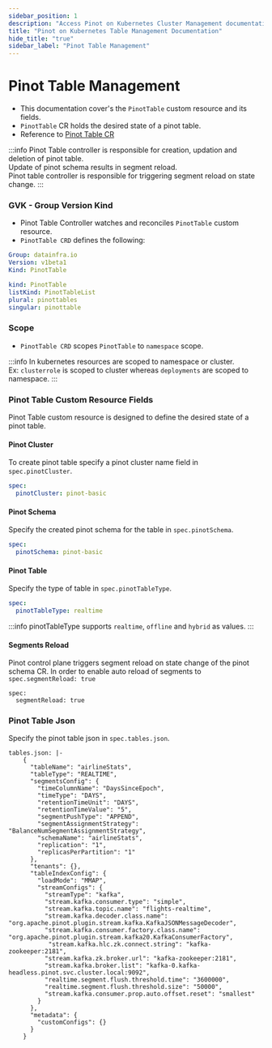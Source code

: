 ```yaml
---
sidebar_position: 1
description: "Access Pinot on Kubernetes Cluster Management documentation to optimize your Pinot cluster. Learn best practices for efficient cluster management in Pinot on Kubernetes with DataInfra.io's comprehensive resources."
title: "Pinot on Kubernetes Table Management Documentation"
hide_title: "true"
sidebar_label: "Pinot Table Management"
---
```


# Pinot Table Management

- This documentation cover's the ```PinotTable``` custom resource and its fields.
- ```PinotTable``` CR holds the desired state of a pinot table.
- Reference to [Pinot Table CR](https://github.com/datainfrahq/pinot-control-plane-k8s/blob/main/tutorials/00-pinot-kind/pinottable-basic.yaml)

:::info
Pinot Table controller is responsible for creation, updation and
deletion of pinot table.       
Update of pinot schema results in segment reload.     
Pinot table controller is responsible for triggering segment reload on state change.
:::

### GVK - Group Version Kind

- Pinot Table Controller watches and reconciles ```PinotTable``` custom resource. 
- ```PinotTable CRD``` defines the following:

```yaml
Group: datainfra.io
Version: v1beta1
Kind: PinotTable
```

```yaml
kind: PinotTable
listKind: PinotTableList
plural: pinottables
singular: pinottable
```

### Scope

- ```PinotTable CRD``` scopes ```PinotTable``` to ```namespace``` scope.

:::info
In kubernetes resources are scoped to namespace or cluster.         
Ex: ```clusterrole``` is scoped to cluster whereas ```deployments``` are scoped to namespace.
:::

### Pinot Table Custom Resource Fields

Pinot Table custom resource is designed to define the desired state of a pinot table.

#### Pinot Cluster 
To create pinot table specify a pinot cluster name field in ```spec.pinotCluster```.

```yaml
spec:
  pinotCluster: pinot-basic
```

#### Pinot Schema
Specify the created pinot schema for the table in ```spec.pinotSchema```.

```yaml
spec:
  pinotSchema: pinot-basic
```

#### Pinot Table
Specify the type of table in ```spec.pinotTableType```.

```yaml
spec:
  pinotTableType: realtime
```
:::info
pinotTableType supports ```realtime```, ```offline``` and ```hybrid``` as values.
:::

#### Segments Reload
Pinot control plane triggers segment reload on state change of the pinot schema CR.
In order to enable auto reload of segments to ```spec.segmentReload: true```

```
spec:
  segmentReload: true
```

### Pinot Table Json
Specify the pinot table json in ```spec.tables.json```.

```
tables.json: |-
    {
      "tableName": "airlineStats",
      "tableType": "REALTIME",
      "segmentsConfig": {
        "timeColumnName": "DaysSinceEpoch",
        "timeType": "DAYS",
        "retentionTimeUnit": "DAYS",
        "retentionTimeValue": "5",
        "segmentPushType": "APPEND",
        "segmentAssignmentStrategy": "BalanceNumSegmentAssignmentStrategy",
        "schemaName": "airlineStats",
        "replication": "1",
        "replicasPerPartition": "1"
      },
      "tenants": {},
      "tableIndexConfig": {
        "loadMode": "MMAP",
        "streamConfigs": {
          "streamType": "kafka",
          "stream.kafka.consumer.type": "simple",
          "stream.kafka.topic.name": "flights-realtime",
          "stream.kafka.decoder.class.name": "org.apache.pinot.plugin.stream.kafka.KafkaJSONMessageDecoder",
          "stream.kafka.consumer.factory.class.name": "org.apache.pinot.plugin.stream.kafka20.KafkaConsumerFactory",
           "stream.kafka.hlc.zk.connect.string": "kafka-zookeeper:2181",
          "stream.kafka.zk.broker.url": "kafka-zookeeper:2181",
          "stream.kafka.broker.list": "kafka-0.kafka-headless.pinot.svc.cluster.local:9092",
          "realtime.segment.flush.threshold.time": "3600000",
          "realtime.segment.flush.threshold.size": "50000",
          "stream.kafka.consumer.prop.auto.offset.reset": "smallest"
        }
      },
      "metadata": {
        "customConfigs": {}
      }
    }
```
